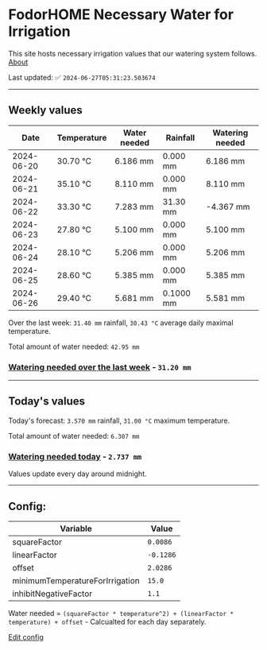 # FodorHOME Necessary Water for Irrigation

This site hosts necessary irrigation values that our watering system follows. [About](https://github.com/redyau/irrigation)

Last updated: ✅ `2024-06-27T05:31:23.503674`

---

## Weekly values

| Date | Temperature | Water needed | Rainfall | Watering needed |
|-----|-----|-----|-----|-----|
| 2024-06-20 | 30.70 °C | 6.186 mm | 0.000 mm | 6.186 mm |
| 2024-06-21 | 35.10 °C | 8.110 mm | 0.000 mm | 8.110 mm |
| 2024-06-22 | 33.30 °C | 7.283 mm | 31.30 mm | -4.367 mm |
| 2024-06-23 | 27.80 °C | 5.100 mm | 0.000 mm | 5.100 mm |
| 2024-06-24 | 28.10 °C | 5.206 mm | 0.000 mm | 5.206 mm |
| 2024-06-25 | 28.60 °C | 5.385 mm | 0.000 mm | 5.385 mm |
| 2024-06-26 | 29.40 °C | 5.681 mm | 0.1000 mm | 5.581 mm |


Over the last week: `31.40 mm` rainfall, `30.43 °C` average daily maximal temperature.

Total amount of water needed: `42.95 mm`

### [Watering needed over the last week](lastweek.txt) - `31.20 mm`

---

## Today's values

Today's forecast: `3.570 mm` rainfall, `31.00 °C` maximum temperature.

Total amount of water needed: `6.307 mm`

### [Watering needed today](today.txt) - `2.737 mm`

Values update every day around midnight.

---

## Config:

| Variable | Value |
|-----|-----|
| squareFactor | `0.0086` |
| linearFactor | `-0.1286` |
| offset | `2.0286` |
| minimumTemperatureForIrrigation | `15.0` |
| inhibitNegativeFactor | `1.1` |

Water needed = `(squareFactor * temperature^2) + (linearFactor * temperature) + offset` - Calcualted for each day separately.

[Edit config](https://github.com/RedyAu/irrigation/edit/main/config.json)
